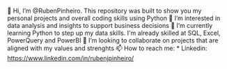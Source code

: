 👋 Hi, I’m @RubenPinheiro. This repository was built to show you my personal projects and overall coding skills using Python
 👀 I’m interested in data analysis and insights to support business decisions
 🌱 I’m currently learning Python to step up my data skills. I'm already skilled at SQL, Excel, PowerQuery and PowerBI 
 💞️ I’m looking to collaborate on projects that are aligned with my values and strenghts
 📫 How to reach me: * Linkedin: https://www.linkedin.com/in/rubenjpinheiro/

<!---
RubenPinheiro/RubenPinheiro is a ✨ special ✨ repository because its `README.md` (this file) appears on your GitHub profile.
You can click the Preview link to take a look at your changes.
--->
